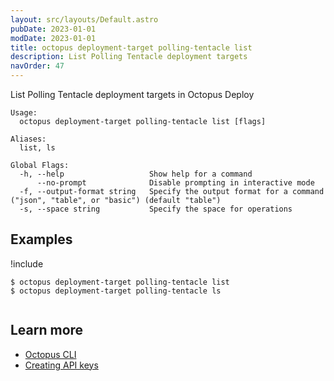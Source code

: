 ```yaml
---
layout: src/layouts/Default.astro
pubDate: 2023-01-01
modDate: 2023-01-01
title: octopus deployment-target polling-tentacle list
description: List Polling Tentacle deployment targets
navOrder: 47
---
```


List Polling Tentacle deployment targets in Octopus Deploy


```
Usage:
  octopus deployment-target polling-tentacle list [flags]

Aliases:
  list, ls

Global Flags:
  -h, --help                   Show help for a command
      --no-prompt              Disable prompting in interactive mode
  -f, --output-format string   Specify the output format for a command ("json", "table", or "basic") (default "table")
  -s, --space string           Specify the space for operations

```

## Examples

!include <samples-instance>


```
$ octopus deployment-target polling-tentacle list
$ octopus deployment-target polling-tentacle ls


```

## Learn more

- [Octopus CLI](/docs/octopus-rest-api/cli)
- [Creating API keys](/docs/octopus-rest-api/how-to-create-an-api-key)